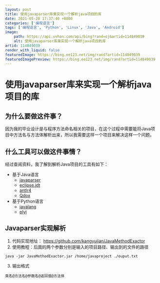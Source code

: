 ```yaml
---
layout: post
title: 使用javaparser库来实现一个解析java项目的库
date: 2021-05-28 17:37:40 +0800
categories: ['编程语言']
tags: ['编程语言', 'Python', 'Linux', 'Java', 'Android']
image:
    path: https://api.vvhan.com/api/bing?rand=sj&artid=114849039
    alt: 使用javaparser库来实现一个解析java项目的库
artid: 114849039
render_with_liquid: false
featuredImage: https://bing.ee123.net/img/rand?artid=114849039
featuredImagePreview: https://bing.ee123.net/img/rand?artid=114849039
---
```


# 使用javaparser库来实现一个解析java项目的库

## 为什么要做这件事？

因为我的毕业设计是与程序方法命名相关的项目，在这个过程中需要能将Java项目中方法名与方法体解析出来，所以我需要这样一个项目来解决这样一个问题。

## 什么工具可以做这件事情？

经过查阅资料，我了解到解析Java项目的工具有如下：

* 基于Java语言
  + [javaparser](https://github.com/javaparser/javaparser)
  + [eclipse.jdt](https://github.com/eclipse/eclipse.jdt.core)
  + [antlr4](https://github.com/antlr/antlr4)
  + [Qdox](https://github.com/paul-hammant/qdox)
* 基于Python语言
  + [javalang](https://github.com/c2nes/javalang)
  + [plyj](https://github.com/musiKk/plyj)

## Javaparser实现解析

1. 代码实现地址：
   <https://github.com/kangyujian/JavaMethodExactor>
2. 使用教程：后面的两个参数分别是输入的项目路径、输出到的文件的路径

```
java -jar JavaMethodExactor.jar /home/javaproject ./ouput.txt
```

3. 输出格式

```
类名@方法名@参数名@返回值@方法体
```